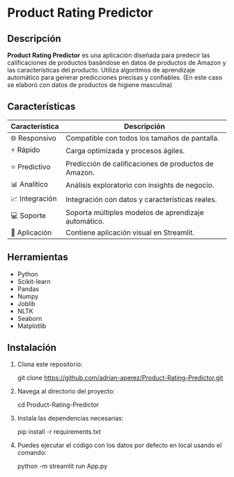 # Product Rating Predictor

## Descripción

**Product Rating Predictor** es una aplicación diseñada para predecir las calificaciones de productos basándose en datos de productos de Amazon y las características del producto. Utiliza algoritmos de aprendizaje automático para generar predicciones precisas y confiables.
(En este caso se elaboró con datos de productos de higiene masculina)


## Características
| Característica     | Descripción                                         |
|--------------------|-----------------------------------------------------|
| 🌐 Responsivo     | Compatible con todos los tamaños de pantalla.        |
| ⚡ Rápido         | Carga optimizada y procesos ágiles.                  |
| ⭐​ Predictivo     | Predicción de calificaciones de productos de Amazon. |
| 📊​ Analítico      | Análisis exploratorio con insights de negocio.       |
| 📈​ Integración    | Integración con datos y características reales.      |
| 💻 Soporte        | Soporta múltiples modelos de aprendizaje automático. |
| 🚀​ Aplicación     | Contiene aplicación visual en Streamlit.             |

## Herramientas

- Python        
- Scikit-learn
- Pandas        
- Numpy
- Joblib        
- NLTK
- Seaborn       
- Matplotlib


## Instalación

1. Clona este repositorio:

    git clone https://github.com/adrian-aperez/Product-Rating-Predictor.git

2. Navega al directorio del proyecto:

   cd Product-Rating-Predictor
  
3. Instala las dependencias necesarias:

   pip install -r requirements.txt

4. Puedes ejecutar el código con los datos por defecto en local usando el comando:   

   python -m streamlit run App.py

